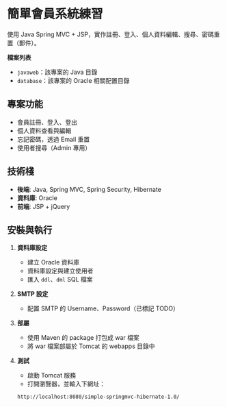 # 簡單會員系統練習

使用 Java Spring MVC + JSP，實作註冊、登入、個人資料編輯、搜尋、密碼重置（郵件）。

**檔案列表**
- `javaweb`：該專案的 Java 目錄
- `database`：該專案的 Oracle 相關配置目錄



## 專案功能

- 會員註冊、登入、登出
- 個人資料查看與編輯
- 忘記密碼，透過 Email 重置
- 使用者搜尋（Admin 專用）



## 技術棧

- **後端**: Java, Spring MVC, Spring Security, Hibernate
- **資料庫**: Oracle
- **前端**: JSP + jQuery



## 安裝與執行

1. **資料庫設定**
   - 建立 Oracle 資料庫
   - 資料庫設定與建立使用者
   - 匯入 `ddl`、`dml` SQL 檔案

2. **SMTP 設定**
   - 配置 SMTP 的 Username、Password（已標記 TODO）

3. **部屬**
   - 使用 Maven 的 package 打包成 war 檔案
   - 將 war 檔案部屬於 Tomcat 的 webapps 目錄中

4. **測試**
   - 啟動 Tomcat 服務
   - 打開瀏覽器，並輸入下網址：
   ```
   http://localhost:8080/simple-springmvc-hibernate-1.0/
   ```